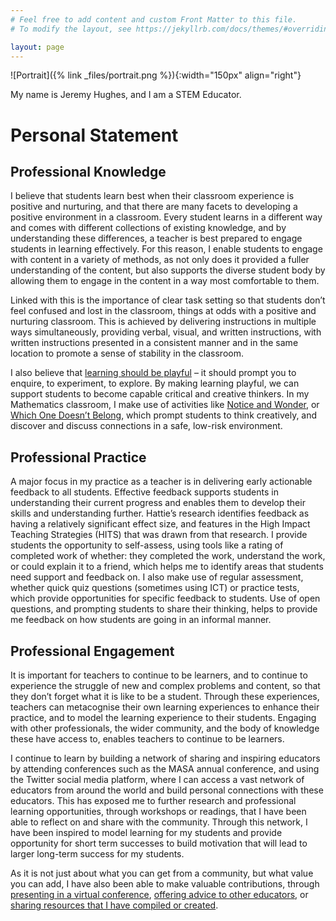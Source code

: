 ```yaml
---
# Feel free to add content and custom Front Matter to this file.
# To modify the layout, see https://jekyllrb.com/docs/themes/#overriding-theme-defaults

layout: page
---
```

![Portrait]({% link _files/portrait.png %}){:width="150px" align="right"} 

My name is Jeremy Hughes, and I am a STEM Educator.

# Personal Statement

## Professional Knowledge
I believe that students learn best when their classroom experience is positive and nurturing, and that there are many facets to developing a positive environment in a classroom. Every student learns in a different way and comes with different collections of existing knowledge, and by understanding these differences, a teacher is best prepared to engage students in learning effectively. For this reason, I enable students to engage with content in a variety of methods, as not only does it provided a fuller understanding of the content, but also supports the diverse student body by allowing them to engage in the content in a way most comfortable to them. 

Linked with this is the importance of clear task setting so that students don’t feel confused and lost in the classroom, things at odds with a positive and nurturing classroom. This is achieved by delivering instructions in multiple ways simultaneously, providing verbal, visual, and written instructions, with written instructions presented in a consistent manner and in the same location to promote a sense of stability in the classroom.

I also believe that [learning should be playful](https://www.jeremyinstem.com/mfvc/) – it should prompt you to enquire, to experiment, to explore. By making learning playful, we can support students to become capable critical and creative thinkers.  In my Mathematics classroom, I make use of activities like [Notice and Wonder](https://www.nctm.org/mathforum/), or [Which One Doesn’t Belong](http://wodb.ca/), which prompt students to think creatively, and discover and discuss connections in a safe, low-risk environment.


## Professional Practice
A major focus in my practice as a teacher is in delivering early actionable feedback to all students. Effective feedback supports students in understanding their current progress and enables them to develop their skills and understanding further. Hattie’s research identifies feedback as having a relatively significant effect size, and features in the High Impact Teaching Strategies (HITS) that was drawn from that research. I provide students the opportunity to self-assess, using tools like a rating of completed work of whether: they completed the work, understand the work, or could explain it to a friend, which helps me to identify areas that students need support and feedback on. I also make use of regular assessment, whether quick quiz questions (sometimes using ICT) or practice tests, which provide opportunities for specific feedback to students. Use of open questions, and prompting students to share their thinking, helps to provide me feedback on how students are going in an informal manner.

## Professional Engagement
It is important for teachers to continue to be learners, and to continue to experience the struggle of new and complex problems and content, so that they don’t forget what it is like to be a student. Through these experiences, teachers can metacognise their own learning experiences to enhance their practice, and to model the learning experience to their students. Engaging with other professionals, the wider community, and the body of knowledge these have access to, enables teachers to continue to be learners. 

I continue to learn by building a network of sharing and inspiring educators by attending conferences such as the MASA annual conference, and using the Twitter social media platform, where I can access a vast network of educators from around the world and build personal connections with these educators. This has exposed me to further research and professional learning opportunities, through workshops or readings, that I have been able to reflect on and share with the community. Through this network, I have been inspired to model learning for my students and provide opportunity for short term successes to build motivation that will lead to larger long-term success for my students. 

As it is not just about what you can get from a community, but what value you can add, I have also been able to make valuable contributions, through [presenting in a virtual conference](https://www.jeremyinstem.com/mfvc/), [offering advice to other educators](https://twitter.com/ashola24/status/1021335334401921024), or [sharing resources that I have compiled or created](https://www.jeremyinstem.com/100factorial/).
